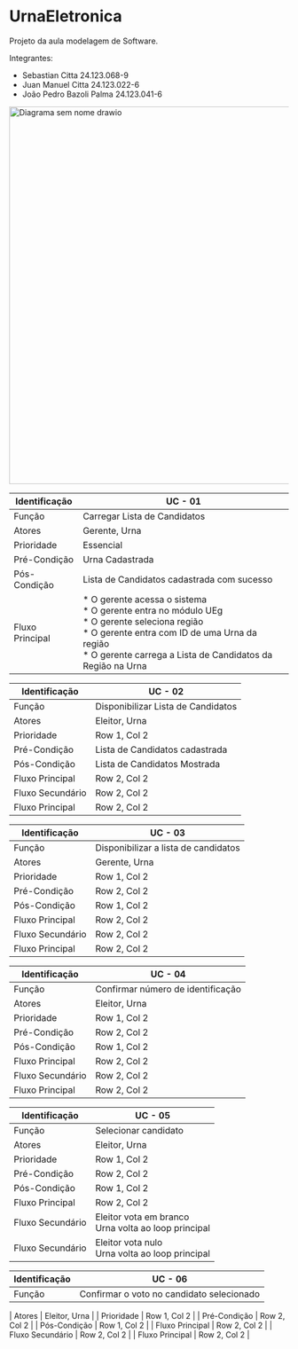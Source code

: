 # UrnaEletronica
Projeto da aula modelagem de Software. 

Integrantes:
 - Sebastian Citta 24.123.068-9
 - Juan Manuel Citta 24.123.022-6
 - João Pedro Bazoli Palma 24.123.041-6



<img width="597" height="681" alt="Diagrama sem nome drawio" src="https://github.com/user-attachments/assets/97d7f75e-0684-4978-84d1-348463447a23" />

<br>


| Identificação | UC - 01 |
|---|---|
| Função | Carregar Lista de Candidatos | 
| Atores | Gerente, Urna | 
| Prioridade | Essencial | 
| Pré-Condição | Urna Cadastrada | 
| Pós-Condição | Lista de Candidatos cadastrada com sucesso | 
| Fluxo Principal | * O gerente acessa o sistema <br> * O gerente entra no módulo UEg <br> * O gerente seleciona região <br> * O gerente entra com ID de uma Urna da região <br> * O gerente carrega a Lista de Candidatos da Região na Urna    |  

| Identificação | UC - 02 |
|---|---|
| Função | Disponibilizar Lista de Candidatos | 
| Atores | Eleitor, Urna | 
| Prioridade | Row 1, Col 2 | 
| Pré-Condição | Lista de Candidatos cadastrada | 
| Pós-Condição | Lista de Candidatos Mostrada | 
| Fluxo Principal | Row 2, Col 2 | 
| Fluxo Secundário | Row 2, Col 2 | 
| Fluxo Principal | Row 2, Col 2 | 

| Identificação | UC - 03 |
|---|---|
| Função | Disponibilizar a lista de candidatos | 
| Atores | Gerente, Urna | 
| Prioridade | Row 1, Col 2 | 
| Pré-Condição | Row 2, Col 2 | 
| Pós-Condição | Row 1, Col 2 | 
| Fluxo Principal | Row 2, Col 2 | 
| Fluxo Secundário | Row 2, Col 2 | 
| Fluxo Principal | Row 2, Col 2 |

| Identificação | UC - 04 |
|---|---|
| Função | Confirmar número de identificação | 
| Atores | Eleitor, Urna | 
| Prioridade | Row 1, Col 2 | 
| Pré-Condição | Row 2, Col 2 | 
| Pós-Condição | Row 1, Col 2 | 
| Fluxo Principal | Row 2, Col 2 | 
| Fluxo Secundário | Row 2, Col 2 | 
| Fluxo Principal | Row 2, Col 2 | 

| Identificação | UC - 05 |
|---|---|
| Função | Selecionar candidato | 
| Atores | Eleitor, Urna | 
| Prioridade | Row 1, Col 2 | 
| Pré-Condição | Row 2, Col 2 | 
| Pós-Condição | Row 1, Col 2 | 
| Fluxo Principal | Row 2, Col 2 | 
| Fluxo Secundário | Eleitor vota em branco <br> Urna volta ao loop principal | 
| Fluxo Secundário | Eleitor vota nulo <br> Urna volta ao loop principal | 

| Identificação | UC - 06 |
|---|---|
| Função | Confirmar o voto no candidato selecionado | [Uploading sdsadas.drawio…]()

| Atores | Eleitor, Urna | 
| Prioridade | Row 1, Col 2 | 
| Pré-Condição | Row 2, Col 2 | 
| Pós-Condição | Row 1, Col 2 | 
| Fluxo Principal | Row 2, Col 2 | 
| Fluxo Secundário | Row 2, Col 2 | 
| Fluxo Principal | Row 2, Col 2 | 

